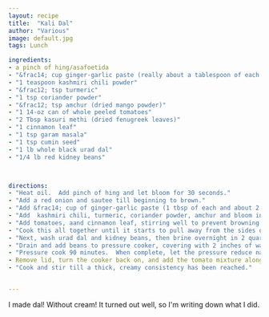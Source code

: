 ```yaml
---
layout: recipe
title:  "Kali Dal"
author: "Various"
image: default.jpg
tags: Lunch

ingredients:
- a pinch of hing/asafoetida
- "&frac14; cup ginger-garlic paste (really about a tablespoon of each and two tablespoons of water"
- "1 teaspoon kashmiri chili powder"
- "&frac12; tsp turmeric"
- "1 tsp coriander powder"
- "&frac12; tsp amchur (dried mango powder)"
- "1 14-oz can of whole peeled tomatoes"
- "2 Tbsp kasuri methi (dried fenugreek leaves)"
- "1 cinnamon leaf" 
- "1 tsp garam masala"
- "1 tsp cumin seed" 
- "1 lb whole black urad dal"
- "1/4 lb red kidney beans" 



directions:
- "Heat oil.  Add pinch of hing and let bloom for 30 seconds."
- "Add a red onion and sautee till beginning to brown."
- "Add &frac14; cup of ginger-garlic paste (1 tbsp of each and about 2 tbsp of water, honestly)" and cook for a minute or until just beginning to stick."
- "Add  kashmiri chili, turmeric, coriander powder, amchur and bloom in the hot oil."
- "Add tomatoes, aand cinnamon leaf, stirring well to prevent browning.  If you have some tomato paste, add it now"
- "Cook this all together until it starts to pull away from the sides of the pan.  You’ll have around a pint and a half.  You can chill this overnight in the fridge."
- "Next, wash urad dal and kidney beans, then brine overnight in 2 quarts of water with 3 tablespoons of kosher salt dissolved into it."
- "Drain and add beans to pressure cooker, covering with 2 inches of water.  Add a big pinch of salt."
- "Pressure cook 90 minutes.  When complete, let the pressure reduce naturally (though rapidly releasing won't kill anything)"
- Remove lid, turn the cooker back on, and add the tomato mixture along with a fat teaspoon of garam masala and cumin seed.  If you want to be motivated, you can bloom this in some hot ghee before adding."
- "Cook and stir till a thick, creamy consistency has been reached."


---
```


I made dal!  Without cream!  It turned out well, so I'm writing down what I did. 
